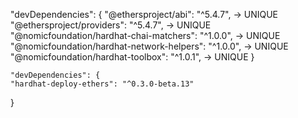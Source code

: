 <!-- My Project -->

"devDependencies": {
"@ethersproject/abi": "^5.4.7", -> UNIQUE
"@ethersproject/providers": "^5.4.7", -> UNIQUE
"@nomicfoundation/hardhat-chai-matchers": "^1.0.0", -> UNIQUE
"@nomicfoundation/hardhat-network-helpers": "^1.0.0", -> UNIQUE
"@nomicfoundation/hardhat-toolbox": "^1.0.1", -> UNIQUE
}

  <!-- Patrick's TS version -->

    "devDependencies": {
    "hardhat-deploy-ethers": "^0.3.0-beta.13"

}
